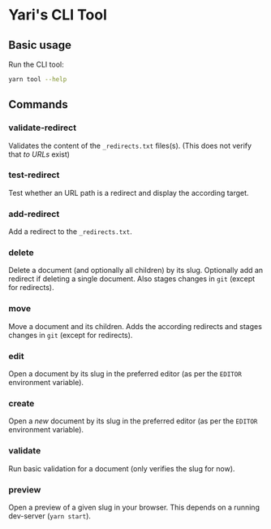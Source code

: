# Yari's CLI Tool

## Basic usage

Run the CLI tool:

```sh
yarn tool --help
```

## Commands

### validate-redirect

Validates the content of the `_redirects.txt` files(s). (This does not verify
that _to URLs_ exist)

### test-redirect

Test whether an URL path is a redirect and display the according target.

### add-redirect

Add a redirect to the `_redirects.txt`.

### delete

Delete a document (and optionally all children) by its slug. Optionally add an
redirect if deleting a single document. Also stages changes in `git` (except for
redirects).

### move

Move a document and its children. Adds the according redirects and stages
changes in `git` (except for redirects).

### edit

Open a document by its slug in the preferred editor (as per the `EDITOR`
environment variable).

### create

Open a _new_ document by its slug in the preferred editor (as per the `EDITOR`
environment variable).

### validate

Run basic validation for a document (only verifies the slug for now).

### preview

Open a preview of a given slug in your browser. This depends on a running
dev-server (`yarn start`).
